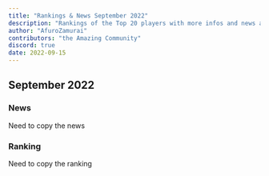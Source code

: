 ```yaml
---
title: "Rankings & News September 2022"
description: "Rankings of the Top 20 players with more infos and news about occurences from August to September 2022"
author: "AfuroZamurai"
contributors: "the Amazing Community"
discord: true
date: 2022-09-15
---
```


## September 2022

### News

Need to copy the news

### Ranking

Need to copy the ranking
